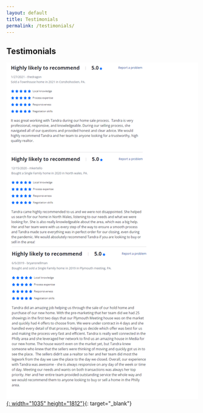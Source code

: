 ```yaml
---
layout: default
title: Testimonials
permalink: /testimonials/
---
```

## Testimonials

[![](/uploads/54154.png){: width="1035" height="1812"}](https://www.zillow.com/profile/Tandra-Bowers/#reviews){: target="_blank"}